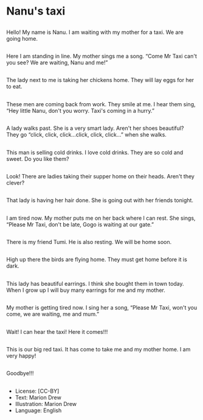 # Nanu's taxi

##
Hello! My name is Nanu. I am waiting with my mother for a
taxi. We are going home.

##
Here I am standing in line. My mother sings me a song.
“Come Mr Taxi can't you see? We are waiting, Nanu and me!”

##
The lady next to me is taking her chickens home. They will
lay eggs for her to eat.

##
These men are coming back from work. They smile at me. I
hear them sing, “Hey little Nanu, don't you worry. Taxi's
coming in a hurry.”

##
A lady walks past. She is a very smart lady. Aren't her shoes
beautiful? They go “click, click, click…click, click, click…”
when she walks.

##
This man is selling cold drinks. I love cold drinks. They are so
cold and sweet. Do you like them?

##
Look! There are ladies taking their supper home on their
heads. Aren't they clever?

##
That lady is having her hair done. She is going out with her
friends tonight.

##
I am tired now. My mother puts me on her back where I can
rest. She sings, “Please Mr Taxi, don't be late, Gogo is
waiting at our gate.”

##
There is my friend Tumi. He is also resting. We will be home
soon.

##
High up there the birds are flying home. They must get home
before it is dark.

##
This lady has beautiful earrings. I think she bought them in
town today. When I grow up I will buy many earrings for me
and my mother.

##
My mother is getting tired now. I sing her a song, “Please Mr
Taxi, won't you come, we are waiting, me and mum.”

##
Wait! I can hear the taxi! Here it comes!!!

##
This is our big red taxi. It has come to take me and my
mother home. I am very happy!

##
Goodbye!!!

##
* License: [CC-BY]
* Text: Marion Drew
* Illustration: Marion Drew
* Language: English
